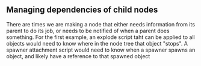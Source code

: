 ## Managing dependencies of child nodes
There are times we are making a node that either needs information from its parent to do its job, or needs to be notified of when a parent does something. For the first example, an explode script taht can be applied to all objects would need to know where in the node tree that object "stops". A spawner attachment script would need to know when a spawner spawns an object, and likely have a reference to that spawned object
